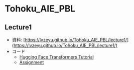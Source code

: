 # Tohoku_AIE_PBL

## Lecture1

- 資料: [https://lvzeyu.github.io/Tohoku_AIE_PBL/lecture1/](https://lvzeyu.github.io/Tohoku_AIE_PBL/lecture1/)
- コード
    - [Hugging Face Transformers Tutorial](https://colab.research.google.com/github/lvzeyu/Tohoku_AIE_PBL/blob/main/lecture1/notebook/Hugging%20Face%20Transformers%20Tutorial.ipynb)
    - [Assignment](https://colab.research.google.com/github/lvzeyu/Tohoku_AIE_PBL/blob/main/lecture1/notebook/assignment.ipynb)
